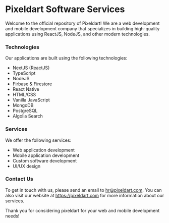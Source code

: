 # Pixeldart Software Services

Welcome to the official repository of Pixeldart! We are a web development and mobile development company that specializes in building high-quality applications using ReactJS, NodeJS, and other modern technologies.

### Technologies

Our applications are built using the following technologies:

- NextJS (ReactJS)
- TypeScript
- NodeJS
- Firbase & Firestore
- React Native
- HTML/CSS
- Vanilla JavaScript
- MongoDB
- PostgreSQL
- Algolia Search

### Services

We offer the following services:

- Web application development
- Mobile application development
- Custom software development
- UI/UX design

### Contact Us

To get in touch with us, please send an email to hr@pixeldart.com. You can also visit our website at https://pixeldart.com for more information about our services.

Thank you for considering pixeldart for your web and mobile development needs!
